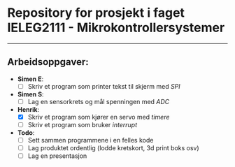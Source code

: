 # Repository for prosjekt i faget IELEG2111 - Mikrokontrollersystemer
---
## Arbeidsoppgaver:
- **Simen E**:
    - [ ] Skriv et program som printer tekst til skjerm med *SPI*
- **Simen S**:
    - [ ] Lag en sensorkrets og mål spenningen med *ADC*
- **Henrik**:
    - [x] Skriv et program som kjører en servo med *timere*
    - [ ] Skriv et program som bruker *interrupt*
- **Todo**:
    - [ ] Sett sammen programmene i en felles kode
    - [ ] Lag produktet ordentlig (lodde kretskort, 3d print boks osv)
    - [ ] Lag en presentasjon